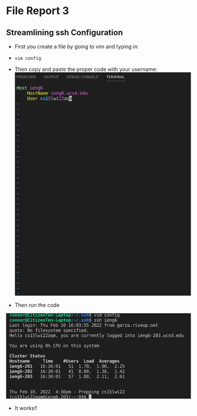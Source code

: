 # File Report 3

## Streamlining ssh Configuration

* First you create a file by going to vim and typing in:

* ```vim config```

* Then copy and paste the proper code with your username:
![Image](vim.png)

* Then run the code 

![Image](ieng6.png)

* It works!!